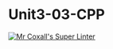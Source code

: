 # Unit3-03-CPP
[![Mr Coxall's Super Linter](https://github.com/ICS3C-Programming-EnochA/Unit2-03-CPP/workflows/Mr%20Coxall's%20Super%20Linter/badge.svg)](https://github.com/ICS3C-Programming-EnochA/Unit2-03-CPP/actions/)
